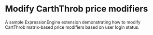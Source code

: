 # Modify CarthThrob price modifiers

A sample ExpressionEngine extension demonstrating how to modify CartThrob matrix-based price modifiers based on user login status.
